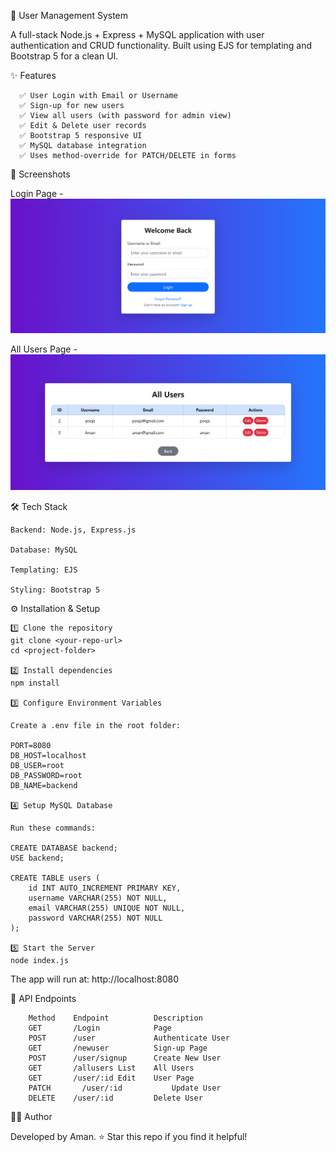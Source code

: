 🚀 User Management System

A full-stack Node.js + Express + MySQL application with user authentication and CRUD functionality.
Built using EJS for templating and Bootstrap 5 for a clean UI.

✨ Features

      ✅ User Login with Email or Username
      ✅ Sign-up for new users
      ✅ View all users (with password for admin view)
      ✅ Edit & Delete user records
      ✅ Bootstrap 5 responsive UI
      ✅ MySQL database integration
      ✅ Uses method-override for PATCH/DELETE in forms

📸 Screenshots

Login Page -
![alt text](login.png)

All Users Page -
![alt text](allusers.png)

🛠 Tech Stack

    Backend: Node.js, Express.js

    Database: MySQL

    Templating: EJS

    Styling: Bootstrap 5

⚙️ Installation & Setup

    1️⃣ Clone the repository
    git clone <your-repo-url>
    cd <project-folder>

    2️⃣ Install dependencies
    npm install

    3️⃣ Configure Environment Variables

    Create a .env file in the root folder:

    PORT=8080
    DB_HOST=localhost
    DB_USER=root
    DB_PASSWORD=root
    DB_NAME=backend

    4️⃣ Setup MySQL Database

    Run these commands:

    CREATE DATABASE backend;
    USE backend;

    CREATE TABLE users (
        id INT AUTO_INCREMENT PRIMARY KEY,
        username VARCHAR(255) NOT NULL,
        email VARCHAR(255) UNIQUE NOT NULL,
        password VARCHAR(255) NOT NULL
    );

    5️⃣ Start the Server
    node index.js

The app will run at: http://localhost:8080

🔑 API Endpoints

        Method	  Endpoint	        Description
        GET	      /Login            Page
        POST      /user	            Authenticate User
        GET	      /newuser	        Sign-up Page
        POST      /user/signup	    Create New User
        GET	      /allusers	List    All Users
        GET	      /user/:id	Edit    User Page
        PATCH	    /user/:id	        Update User
        DELETE	  /user/:id	        Delete User

👨‍💻 Author

Developed by Aman.
⭐ Star this repo if you find it helpful!
